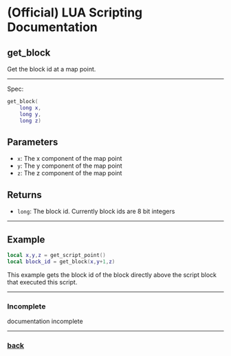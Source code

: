 
# (Official) LUA Scripting Documentation

## get_block

Get the block id at a map point.

___

Spec:

```lua
get_block(
	long x,
	long y,
	long z)
```

## Parameters

- `x`: The x component of the map point
- `y`: The y component of the map point
- `z`: The z component of the map point

## Returns

- `long`: The block id. Currently block ids are 8 bit integers

___

## Example

```lua
local x,y,z = get_script_point()
local block_id = get_block(x,y+1,z)
```

This example gets the block id of the block directly above the script block that executed this script.

___

### Incomplete

documentation incomplete

___

### [back](../blocks)
